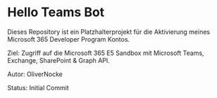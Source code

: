 # Hello Teams Bot



Dieses Repository ist ein Platzhalterprojekt für die Aktivierung meines Microsoft 365 Developer Program Kontos.



Ziel: Zugriff auf die Microsoft 365 E5 Sandbox mit Microsoft Teams, Exchange, SharePoint & Graph API.



Autor: OliverNocke



Status: Initial Commit
